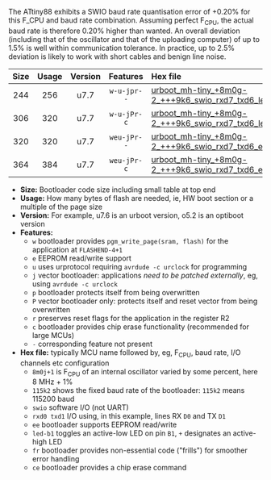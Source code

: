 The ATtiny88 exhibits a SWIO baud rate quantisation error of +0.20% for this F_CPU and baud rate combination. Assuming perfect F<sub>CPU</sub>, the actual baud rate is therefore 0.20% higher than wanted. An overall deviation (including that of the oscillator and that of the uploading computer) of up to 1.5% is well within communication tolerance. In practice, up to 2.5% deviation is likely to work with short cables and benign line noise.

|Size|Usage|Version|Features|Hex file|
|:-:|:-:|:-:|:-:|:--|
|244|256|u7.7|`w-u-jpr--`|[urboot_mh-tiny_+8m0g-2_+++9k6_swio_rxd7_txd6_led+d0.hex](https://raw.githubusercontent.com/stefanrueger/urboot.hex/main/boards/mh-tiny/internal_oscillator/fcpu_+8m0g-2/br_+++9k6/urboot_mh-tiny_+8m0g-2_+++9k6_swio_rxd7_txd6_led+d0.hex)|
|306|320|u7.7|`w-u-jPr-c`|[urboot_mh-tiny_+8m0g-2_+++9k6_swio_rxd7_txd6_led+d0_fr_ce.hex](https://raw.githubusercontent.com/stefanrueger/urboot.hex/main/boards/mh-tiny/internal_oscillator/fcpu_+8m0g-2/br_+++9k6/urboot_mh-tiny_+8m0g-2_+++9k6_swio_rxd7_txd6_led+d0_fr_ce.hex)|
|320|320|u7.7|`weu-jPr--`|[urboot_mh-tiny_+8m0g-2_+++9k6_swio_rxd7_txd6_ee_led+d0.hex](https://raw.githubusercontent.com/stefanrueger/urboot.hex/main/boards/mh-tiny/internal_oscillator/fcpu_+8m0g-2/br_+++9k6/urboot_mh-tiny_+8m0g-2_+++9k6_swio_rxd7_txd6_ee_led+d0.hex)|
|364|384|u7.7|`weu-jPr-c`|[urboot_mh-tiny_+8m0g-2_+++9k6_swio_rxd7_txd6_ee_led+d0_fr_ce.hex](https://raw.githubusercontent.com/stefanrueger/urboot.hex/main/boards/mh-tiny/internal_oscillator/fcpu_+8m0g-2/br_+++9k6/urboot_mh-tiny_+8m0g-2_+++9k6_swio_rxd7_txd6_ee_led+d0_fr_ce.hex)|

- **Size:** Bootloader code size including small table at top end
- **Usage:** How many bytes of flash are needed, ie, HW boot section or a multiple of the page size
- **Version:** For example, u7.6 is an urboot version, o5.2 is an optiboot version
- **Features:**
  + `w` bootloader provides `pgm_write_page(sram, flash)` for the application at `FLASHEND-4+1`
  + `e` EEPROM read/write support
  + `u` uses urprotocol requiring `avrdude -c urclock` for programming
  + `j` vector bootloader: applications *need to be patched externally*, eg, using `avrdude -c urclock`
  + `p` bootloader protects itself from being overwritten
  + `P` vector bootloader only: protects itself and reset vector from being overwritten
  + `r` preserves reset flags for the application in the register R2
  + `c` bootloader provides chip erase functionality (recommended for large MCUs)
  + `-` corresponding feature not present
- **Hex file:** typically MCU name followed by, eg, F<sub>CPU</sub>, baud rate, I/O channels etc configuration
  + `8m0j+1` is F<sub>CPU</sub> of an internal oscillator varied by some percent, here 8 MHz + 1%
  + `115k2` shows the fixed baud rate of the bootloader: `115k2` means 115200 baud
  + `swio` software I/O (not UART)
  + `rxd0 txd1` I/O using, in this example, lines RX `D0` and TX `D1`
  + `ee` bootloader supports EEPROM read/write
  + `led-b1` toggles an active-low LED on pin `B1`, `+` designates an active-high LED
  + `fr` bootloader provides non-essential code ("frills") for smoother error handling
  + `ce` bootloader provides a chip erase command
